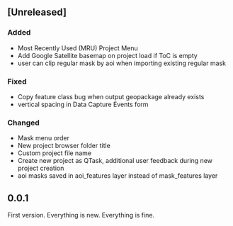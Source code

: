 ## [Unreleased] 

### Added
- Most Recently Used (MRU) Project Menu
- Add Google Satellite basemap on project load if ToC is empty
- user can clip regular mask by aoi when importing existing regular mask

### Fixed
- Copy feature class bug when output geopackage already exists
- vertical spacing in Data Capture Events form

### Changed
- Mask menu order
- New project browser folder title
- Custom project file name
- Create new project as QTask, additional user feedback during new project creation
- aoi masks saved in aoi_features layer instead of mask_features layer

## 0.0.1

First version. Everything is new. Everything is fine.